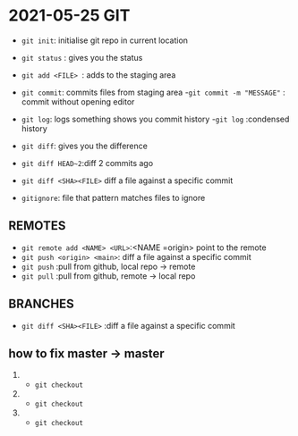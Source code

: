 
# 2021-05-25 GIT
- `git init`: initialise git repo in current location
- `git status` : gives you the status
- `git add <FILE> `: adds <FILE> to the staging area
- `git commit`: commits files from staging area
	-`git commit -m "MESSAGE"` : commit without opening editor
- `git log`: logs something shows you commit history
	-`git log` :condensed history
- `git diff`: gives you the difference
- `git diff HEAD~2`:diff 2 commits ago
- `git diff <SHA><FILE>` diff a file against a specific commit

- `gitignore`: file that pattern matches files to ignore
## REMOTES
- `git remote add <NAME> <URL>`:<NAME =origin> point to the remote
- `git push <origin> <main>`: diff a file against a specific commit
- `git push` <WHERE> <WHAT>:pull from github, local repo -> remote
- `git pull` <WHERE> <WHAT>:pull from github, remote -> local repo
	
## BRANCHES	
- `git diff <SHA><FILE>` :diff a file against a specific commit
## how to fix master -> master
1. - `git checkout` 
2. - `git checkout` 
3. - `git checkout` 	
	
